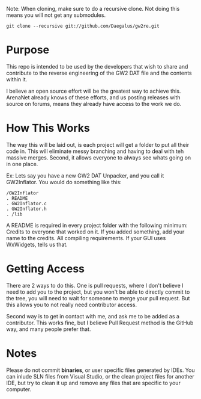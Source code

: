 Note: When cloning, make sure to do a recursive clone. Not doing this means you will not get any submodules.

    git clone --recursive git://github.com/Daegalus/gw2re.git

# Purpose
This repo is intended to be used by the developers that wish to share and contribute to the reverse engineering of the GW2 DAT file and the contents within it.

I believe an open source effort will be the greatest way to achieve this. ArenaNet already knows of these efforts, and us posting releases with source on forums, means they already have access to the work we do.

# How This Works
The way this will be laid out, is each project will get a folder to put all their code in. This will eliminate messy branching and having to deal with teh massive merges. Second, it allows everyone to always see whats going on in one place.

Ex: Lets say you have a new GW2 DAT Unpacker, and you call it GW2Inflator. You would do something like this:

	/GW2Inflator
	. README
	. GW2Inflator.c
	. GW2Inflator.h
	. /lib

A README is required in every project folder with the following minimum:
Credits to everyone that worked on it. If you added something, add your name to the credits.
All compiling requirements. If your GUI uses WxWidgets, tells us that.

# Getting Access
There are 2 ways to do this. One is pull requests, where I don't believe I need to add you to the project, but you won't be able to directly commit to the tree, you will need to wait for someone to merge your pull request. But this allows you to not really need contributor access.

Second way is to get in contact with me, and ask me to be added as a contributor. This works fine, but I believe Pull Request method is the GitHub way, and many people prefer that.

# Notes
Please do not commit **binaries**, or user specific files generated by IDEs. You can inlude SLN files from Visual Studio, or the clean project files for another IDE, but try to clean it up and remove any files that are specific to your computer.